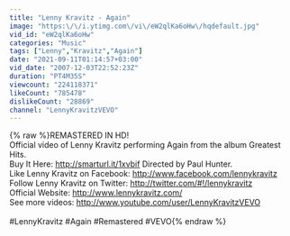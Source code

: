 ```yaml
---
title: "Lenny Kravitz - Again"
image: "https:\/\/i.ytimg.com\/vi\/eW2qlKa6oHw\/hqdefault.jpg"
vid_id: "eW2qlKa6oHw"
categories: "Music"
tags: ["Lenny","Kravitz","Again"]
date: "2021-09-11T01:14:57+03:00"
vid_date: "2007-12-03T22:52:23Z"
duration: "PT4M35S"
viewcount: "224118371"
likeCount: "785478"
dislikeCount: "28869"
channel: "LennyKravitzVEVO"
---
```

{% raw %}REMASTERED IN HD!<br />Official video of Lenny Kravitz performing Again from the album Greatest Hits. <br />Buy It Here: <a rel="nofollow" target="blank" href="http://smarturl.it/1xvbif">http://smarturl.it/1xvbif</a> Directed by Paul Hunter. <br />Like Lenny Kravitz on Facebook: <a rel="nofollow" target="blank" href="http://www.facebook.com/lennykravitz">http://www.facebook.com/lennykravitz</a> <br />Follow Lenny Kravitz on Twitter: <a rel="nofollow" target="blank" href="http://twitter.com/#!/lennykravitz">http://twitter.com/#!/lennykravitz</a> <br />Official Website: <a rel="nofollow" target="blank" href="http://www.lennykravitz.com/">http://www.lennykravitz.com/</a> <br />See more videos: <a rel="nofollow" target="blank" href="http://www.youtube.com/user/LennyKravitzVEVO">http://www.youtube.com/user/LennyKravitzVEVO</a> <br /><br />#LennyKravitz #Again #Remastered #VEVO{% endraw %}

